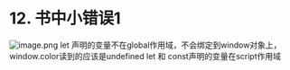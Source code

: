# 12. 书中小错误1

![image.png](https://cdn.nlark.com/yuque/0/2020/png/1753813/1599212237954-8ee66448-41b9-4e09-b91f-d82f5b846213.png#align=left&display=inline&height=303&margin=%5Bobject%20Object%5D&name=image.png&originHeight=520&originWidth=1215&size=99534&status=done&style=none&width=709)
let 声明的变量不在global作用域，不会绑定到window对象上，window.color读到的应该是undefined
let 和 const声明的变量在script作用域
